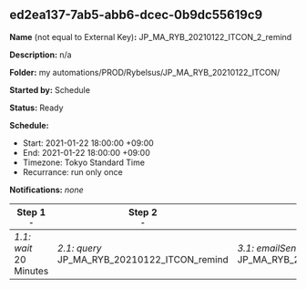 ## ed2ea137-7ab5-abb6-dcec-0b9dc55619c9

**Name** (not equal to External Key)**:** JP_MA_RYB_20210122_ITCON_2_remind

**Description:** n/a

**Folder:** my automations/PROD/Rybelsus/JP_MA_RYB_20210122_ITCON/

**Started by:** Schedule

**Status:** Ready

**Schedule:**

* Start: 2021-01-22 18:00:00 +09:00
* End: 2021-01-22 18:00:00 +09:00
* Timezone: Tokyo Standard Time
* Recurrance: run only once

**Notifications:** _none_


| Step 1<br>_<small>-</small>_ | Step 2<br>_<small>-</small>_ | Step 3<br>_<small>-</small>_ |
| --- | --- | --- |
| _1.1: wait_<br>20 Minutes | _2.1: query_<br>JP_MA_RYB_20210122_ITCON_remind | _3.1: emailSend_<br>JP_MA_RYB_20210121_ITCON_2_remind |
